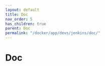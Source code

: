 ```yaml
---
layout: default
title: Doc
nav_order: 5
has_children: true
parent: Doc
permalink: "/docker/app/devs/jenkins/doc/"
---
```


# Doc
